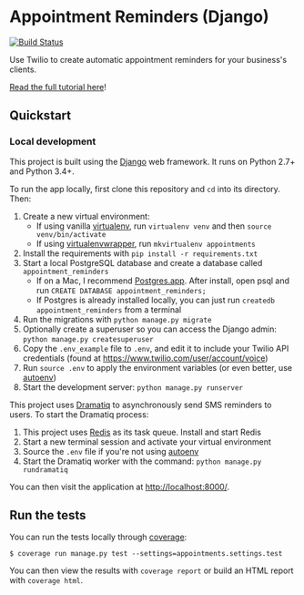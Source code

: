 # Appointment Reminders (Django)

[![Build Status](https://travis-ci.org/TwilioDevEd/appointment-reminders-django.svg?branch=master)](https://travis-ci.org/TwilioDevEd/appointment-reminders-django)

Use Twilio to create automatic appointment reminders for your business's clients.

[Read the full tutorial here](https://www.twilio.com/docs/tutorials/walkthrough/appointment-reminders/python/django)!

## Quickstart

### Local development

This project is built using the [Django](https://www.djangoproject.com/) web framework. It runs on Python 2.7+ and Python 3.4+.

To run the app locally, first clone this repository and `cd` into its directory. Then:

1. Create a new virtual environment:
    - If using vanilla [virtualenv](https://virtualenv.pypa.io/en/latest/), run `virtualenv venv` and then `source venv/bin/activate`
    - If using [virtualenvwrapper](https://virtualenvwrapper.readthedocs.org/en/latest/), run `mkvirtualenv appointments`
1. Install the requirements with `pip install -r requirements.txt`
1. Start a local PostgreSQL database and create a database called `appointment_reminders`
    - If on a Mac, I recommend [Postgres.app](http://postgresapp.com/). After install, open psql and run `CREATE DATABASE appointment_reminders;`
    - If Postgres is already installed locally, you can just run `createdb appointment_reminders` from a terminal
1. Run the migrations with `python manage.py migrate`
1. Optionally create a superuser so you can access the Django admin: `python manage.py createsuperuser`
1. Copy the `.env_example` file to `.env`, and edit it to include your Twilio API credentials (found at https://www.twilio.com/user/account/voice)
1. Run `source .env` to apply the environment variables (or even better, use [autoenv](https://github.com/kennethreitz/autoenv))
1. Start the development server: `python manage.py runserver`

This project uses [Dramatiq](https://dramatiq.io) to asynchronously send SMS reminders to users. To start the Dramatiq process:

1. This project uses [Redis](http://redis.io/) as its task queue. Install and start Redis
1. Start a new terminal session and activate your virtual environment
1. Source the `.env` file if you're not using [autoenv](https://github.com/kennethreitz/autoenv)
1. Start the Dramatiq worker with the command: `python manage.py rundramatiq`

You can then visit the application at [http://localhost:8000/](http://localhost:8000/).

## Run the tests

You can run the tests locally through [coverage](http://coverage.readthedocs.org/en/coverage-3.7.1/#):

```
$ coverage run manage.py test --settings=appointments.settings.test
```

You can then view the results with `coverage report` or build an HTML report with `coverage html`.
